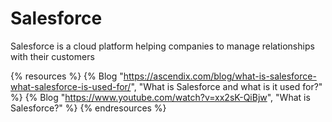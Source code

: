 # Salesforce

Salesforce is a cloud platform helping companies to manage relationships with their customers

{% resources %}
  {% Blog "https://ascendix.com/blog/what-is-salesforce-what-salesforce-is-used-for/", "What is Salesforce and what is it used for?" %}
  {% Blog "https://www.youtube.com/watch?v=xx2sK-QiBjw", "What is Salesforce?" %}
{% endresources %}
